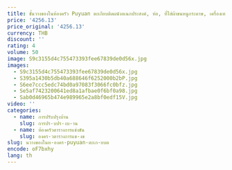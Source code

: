 ```yaml
---
title: ชั้นวางของในห้องครัว Puyuan ตะเกียบติดผนังอเนกประสงค์, ท่อ, ที่ใส่ผ้าขนหนูกระดาษ, เครื่องเทศ
price: '4256.13'
price_original: '4256.13'
currency: THB
discount: ''
rating: 4
volume: 50
image: S9c3155d4c755473393fee67839de0d56x.jpg
images:
  - S9c3155d4c755473393fee67839de0d56x.jpg
  - S395a1430b5db40a688646f6252000b2bP.jpg
  - S6ee7ccc5edc74bd0a97083f3066fc0bfz.jpg
  - Se5af7423200641ed8a1afbae0f6bf0a98.jpg
  - Sab0d46965b474e989965e2a8bf0edf15V.jpg
video: ''
categories:
  - name: การปรับปรุงบ้าน
    slug: การปร-บปร-งบ-าน
  - name: ห้องครัวตารางการแข่งขัน
    slug: องคร-วตารางการแข-งข
slug: นวางของในห-องคร-puyuan-ตะเก-ยบต
encode: oF7bxhy
lang: th
---
```

  